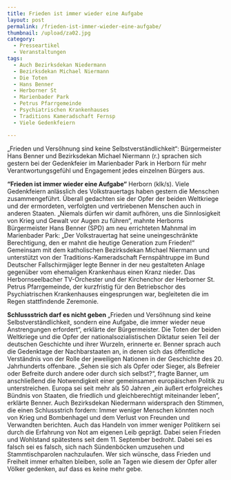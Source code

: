 ```yaml
---
title: Frieden ist immer wieder eine Aufgabe
layout: post
permalink: /frieden-ist-immer-wieder-eine-aufgabe/
thumbnail: /upload/za02.jpg
category:
  - Presseartikel
  - Veranstaltungen
tags:
  - Auch Bezirksdekan Niedermann
  - Bezirksdekan Michael Niermann
  - Die Toten
  - Hans Benner
  - Herborner St
  - Marienbader Park
  - Petrus Pfarrgemeinde
  - Psychiatrischen Krankenhauses
  - Traditions Kameradschaft Fernsp
  - Viele Gedenkfeiern

---
```

„Frieden und Versöhnung sind keine Selbstverständlichkeit“: Bürgermeister Hans Benner und Bezirksdekan Michael Niermann (r.) sprachen sich gestern bei der Gedenkfeier im Marienbader Park in Herborn für mehr Verantwortungsgefühl und Engagement jedes einzelnen Bürgers aus.

<strong>“Frieden ist immer wieder eine Aufgabe“</strong>
Herborn (klk/s). Viele Gedenkfeiern anlässlich des Volkstrauertags haben gestern die Menschen zusammengeführt. Überall gedachten sie der Opfer der beiden Weltkriege und der ermordeten, verfolgten und vertriebenen Menschen auch in anderen Staaten.
„Niemals dürfen wir damit aufhören, uns die Sinnlosigkeit von Krieg und Gewalt vor Augen zu führen“, mahnte Herborns Bürgermeister Hans Benner (SPD) am neu errichteten Mahnmal im Marienbader Park: „Der Volkstrauertag hat seine uneingeschränkte Berechtigung, den er mahnt die heutige Generation zum Frieden!“
Gemeinsam mit dem katholischen Bezirksdekan Michael Niermann und unterstützt von der Traditions-Kameradschaft Fernspähtruppe im Bund Deutscher Fallschirmjäger legte Benner in der neu gestalteten Anlage gegenüber vom ehemaligen Krankenhaus einen Kranz nieder.
Das Herbornseelbacher TV-Orchester und der Kirchenchor der Herborner St. Petrus Pfarrgemeinde, der kurzfristig für den Betriebschor des Psychiatrischen Krankenhauses eingesprungen war, begleiteten die im Regen stattfindende Zeremonie.

<strong>Schlussstrich darf es nicht geben</strong>
„Frieden und Versöhnung sind keine Selbstverständlichkeit, sondern eine Aufgabe, die immer wieder neue Anstrengungen erfordert“, erklärte der Bürgermeister. Die Toten der beiden Weltkriege und die Opfer der nationalsozialistischen Diktatur seien Teil der deutschen Geschichte und ihrer Wurzeln, erinnerte er. Benner sprach auch die Gedenktage der Nachbarstaaten an, in denen sich das öffentliche Verständnis von der Rolle der jeweiligen Nationen in der Geschichte des 20. Jahrhunderts offenbare. „Sehen sie sich als Opfer oder Sieger, als Befreier oder Befreite durch andere oder durch sich selbst?“, fragte Banner, um anschließend die Notwendigkeit einer gemeinsamen europäischen Politik zu unterstreichen. Europa sei seit mehr als 50 Jahren „ein äußert erfolgreiches Bündnis von Staaten, die friedlich und gleichberechtigt miteinander leben“, erklärte Benner.
Auch Bezirksdekan Niedermann widersprach den Stimmen, die einen Schlussstrich fordern: Immer weniger Menschen könnten noch von Krieg und Bombenhagel und dem Verlust von Freunden und Verwandten berichten. Auch das Handeln von immer weniger Politikern sei durch die Erfahrung von Not am eigenen Leib geprägt. Dabei seien Frieden und Wohlstand spätestens seit dem 11. September bedroht. Dabei sei es falsch sei es falsch, sich nach Sündenböcken umzusehen und Stammtischparolen nachzulaufen. Wer sich wünsche, dass Frieden und Freiheit immer erhalten bleiben, solle an Tagen wie diesem der Opfer aller Völker gedenken, auf dass es keine mehr gebe.
